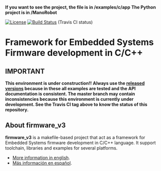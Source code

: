 **If you want to see the project, the file is in /examples/c/app**
**The Python project is in /ManoRobot**

[![License](https://img.shields.io/badge/License-BSD%203--Clause-blue.svg)](https://opensource.org/licenses/BSD-3-Clause) [![Build Status](https://travis-ci.com/epernia/firmware_v3.svg?branch=master)](https://travis-ci.com/epernia/firmware_v3) (Travis CI status)

# Framework for Embedded Systems Firmware development in C/C++ 

## IMPORTANT

**This environment is under construction!!**
**Always use the [released versions](../../releases) because in these all examples are tested and the API documentation is consistent. The master branch may contain inconsistencies because this environment is currently under development. See the Travis CI tag above to know the status of this repository.**

## About firmware_v3

**firmware_v3** is a makefile-based project that act as a framework for Embedded Systems firmware development in C/C++ language. It support toolchain, libraries and examples for several platforms.

- [More information in english](documentation/firmware/readme/readme-en.md).
- [Más información en español](documentation/firmware/readme/readme-es.md).

